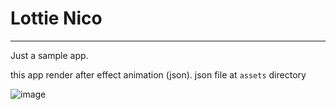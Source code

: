 # Lottie Nico
---
Just a sample app.

this app render after effect animation (json).
json file at `assets` directory

![image](https://cdn.discordapp.com/attachments/746362840214011965/776560776433369178/Screenshot_20201113_043452.jpg)
